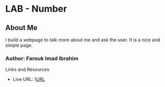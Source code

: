 # LAB - Number

## About Me

I build a webpage to talk more about me and ask the user. It is a nice and simple page.

### Author: Farouk Imad Ibrahim

Links and Resources

* Live URL: 1[URL](https://faroukibrahim-fii.github.io/About-Me/)
